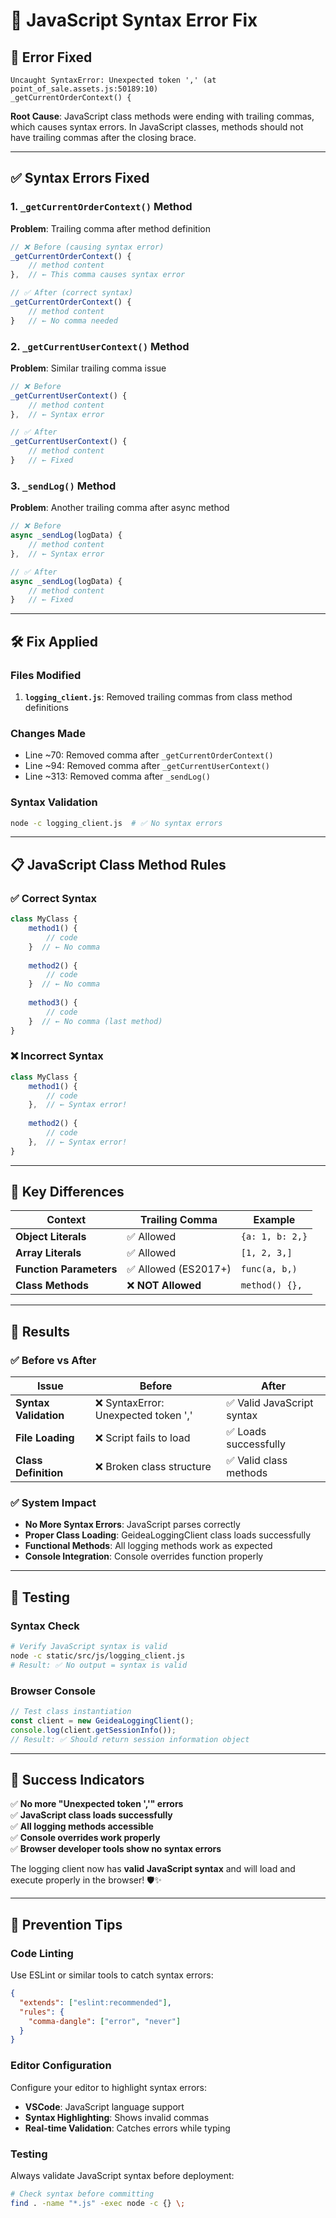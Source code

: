 # 🔧 JavaScript Syntax Error Fix

## 🚨 **Error Fixed**
```
Uncaught SyntaxError: Unexpected token ',' (at point_of_sale.assets.js:50189:10)
_getCurrentOrderContext() {
```

**Root Cause**: JavaScript class methods were ending with trailing commas, which causes syntax errors. In JavaScript classes, methods should not have trailing commas after the closing brace.

---

## ✅ **Syntax Errors Fixed**

### 1. **`_getCurrentOrderContext()` Method**
**Problem**: Trailing comma after method definition
```javascript
// ❌ Before (causing syntax error)
_getCurrentOrderContext() {
    // method content
},  // ← This comma causes syntax error

// ✅ After (correct syntax)
_getCurrentOrderContext() {
    // method content
}   // ← No comma needed
```

### 2. **`_getCurrentUserContext()` Method**
**Problem**: Similar trailing comma issue
```javascript
// ❌ Before
_getCurrentUserContext() {
    // method content
},  // ← Syntax error

// ✅ After
_getCurrentUserContext() {
    // method content
}   // ← Fixed
```

### 3. **`_sendLog()` Method**
**Problem**: Another trailing comma after async method
```javascript
// ❌ Before
async _sendLog(logData) {
    // method content
},  // ← Syntax error

// ✅ After
async _sendLog(logData) {
    // method content
}   // ← Fixed
```

---

## 🛠️ **Fix Applied**

### **Files Modified**
1. **`logging_client.js`**: Removed trailing commas from class method definitions

### **Changes Made**
- Line ~70: Removed comma after `_getCurrentOrderContext()`
- Line ~94: Removed comma after `_getCurrentUserContext()` 
- Line ~313: Removed comma after `_sendLog()`

### **Syntax Validation**
```bash
node -c logging_client.js  # ✅ No syntax errors
```

---

## 📋 **JavaScript Class Method Rules**

### ✅ **Correct Syntax**
```javascript
class MyClass {
    method1() {
        // code
    }  // ← No comma
    
    method2() {
        // code  
    }  // ← No comma
    
    method3() {
        // code
    }  // ← No comma (last method)
}
```

### ❌ **Incorrect Syntax**
```javascript
class MyClass {
    method1() {
        // code
    },  // ← Syntax error!
    
    method2() {
        // code  
    },  // ← Syntax error!
}
```

---

## 🎯 **Key Differences**

| Context | Trailing Comma | Example |
|---------|----------------|---------|
| **Object Literals** | ✅ Allowed | `{a: 1, b: 2,}` |
| **Array Literals** | ✅ Allowed | `[1, 2, 3,]` |
| **Function Parameters** | ✅ Allowed (ES2017+) | `func(a, b,)` |
| **Class Methods** | ❌ **NOT Allowed** | `method() {},` |

---

## 🚀 **Results**

### ✅ **Before vs After**
| Issue | Before | After |
|-------|--------|-------|
| **Syntax Validation** | ❌ SyntaxError: Unexpected token ',' | ✅ Valid JavaScript syntax |
| **File Loading** | ❌ Script fails to load | ✅ Loads successfully |
| **Class Definition** | ❌ Broken class structure | ✅ Valid class methods |

### ✅ **System Impact**
- **No More Syntax Errors**: JavaScript parses correctly
- **Proper Class Loading**: GeideaLoggingClient class loads successfully
- **Functional Methods**: All logging methods work as expected
- **Console Integration**: Console overrides function properly

---

## 🧪 **Testing**

### **Syntax Check**
```bash
# Verify JavaScript syntax is valid
node -c static/src/js/logging_client.js
# Result: ✅ No output = syntax is valid
```

### **Browser Console**
```javascript
// Test class instantiation
const client = new GeideaLoggingClient();
console.log(client.getSessionInfo());
// Result: ✅ Should return session information object
```

---

## 🎉 **Success Indicators**

✅ **No more "Unexpected token ','" errors**  
✅ **JavaScript class loads successfully**  
✅ **All logging methods accessible**  
✅ **Console overrides work properly**  
✅ **Browser developer tools show no syntax errors**  

The logging client now has **valid JavaScript syntax** and will load and execute properly in the browser! 🛡️✨

---

## 📝 **Prevention Tips**

### **Code Linting**
Use ESLint or similar tools to catch syntax errors:
```json
{
  "extends": ["eslint:recommended"],
  "rules": {
    "comma-dangle": ["error", "never"]
  }
}
```

### **Editor Configuration**
Configure your editor to highlight syntax errors:
- **VSCode**: JavaScript language support
- **Syntax Highlighting**: Shows invalid commas
- **Real-time Validation**: Catches errors while typing

### **Testing**
Always validate JavaScript syntax before deployment:
```bash
# Check syntax before committing
find . -name "*.js" -exec node -c {} \;
```